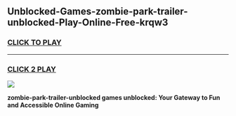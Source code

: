 
## Unblocked-Games-zombie-park-trailer-unblocked-Play-Online-Free-krqw3
<h3>
<a href="https://premium76.site?title=zombie-park-trailer-unblocked&ref=26A">CLICK TO PLAY</a></h3>
<hr>

<h3>
<a href="https://premium76.site?title=zombie-park-trailer-unblocked&ref=26A">CLICK 2 PLAY</a>
  
</h3>

<a href="https://premium76.site?title=zombie-park-trailer-unblocked&ref=26A"><img src="https://clearcache.store/games.png"></a>


**zombie-park-trailer-unblocked games unblocked: Your Gateway to Fun and Accessible Online Gaming**
